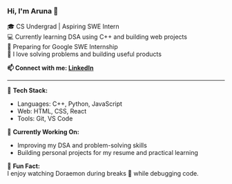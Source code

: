 ### Hi, I'm Aruna 👋

🎓 CS Undergrad | Aspiring SWE Intern  
💻 Currently learning DSA using C++ and building web projects  
🚀 Preparing for Google SWE Internship  
🌱 I love solving problems and building useful products

**📫 Connect with me: [LinkedIn](https://www.linkedin.com/in/aruna-thirunagar-b7432633b/)**

---

🔹 **Tech Stack:**  
- Languages: C++, Python, JavaScript  
- Web: HTML, CSS, React  
- Tools: Git, VS Code

🔹 **Currently Working On:**  
- Improving my DSA and problem-solving skills  
- Building personal projects for my resume and practical learning

🔹 **Fun Fact:**  
I enjoy watching Doraemon during breaks 🩵 while debugging code.

